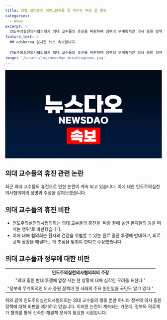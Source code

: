 ```yaml
---
title: 의협 집단휴진 비판…환자들 등 떠미는 벼랑 끝 행위
categories:
  - News
excerpt: >
  인도주의실천의사협의회가 의대 교수들의 휴진을 비판하며 정부의 무계획적인 의사 증원 정책을 비난했습니다. 협의회는 환자의 건강을 위협하는 행위에 반대하고, 정부가 의료 공백과 지역 격차를 해결할 책임이 있다고 주장했습니다. 또한, 대한의사협회를 비판하며 정부에 적극적인 해결책을 요구했습니다. 18일에는 의협의 집행부에게 집단행동 금지 명령이 내려질 예정이라고 보건복지부가 밝혔습니다.
feature_text: >
  ## adskorea 실시간 뉴스 속보입니다.

  인도주의실천의사협의회가 의대 교수들의 휴진을 비판하며 정부의 무계획적인 의사 증원 정책을 비난했습니다. 협의회는 환자의 건강을 위협하는 행위에 반대하고, 정부가 의료 공백과 지역 격차를 해결할 책임이 있다고 주장했습니다. 또한, 대한의사협회를 비판하며 정부에 적극적인 해결책을 요구했습니다. 18일에는 의협의 집행부에게 집단행동 금지 명령이 내려질 예정이라고 보건복지부가 밝혔습니다.
image: '/assets/img/newsdao_breakingnews.jpg'
---
```


<p><img src="/assets/img/newsdao_breakingnews.jpg" alt="adskorea 속보" /></p>

<h2 data-ke-size="size26">의대 교수들의 휴진 관련 논란</h2>

<p data-ke-size="size16">최근 의대 교수들의 휴진으로 인한 논란이 계속 되고 있습니다. 이에 대한 인도주의실천의사협의회의 성명과 주장을 살펴보겠습니다.</p>

<h2 data-ke-size="size24">의대 교수들의 휴진 비판</h2>

<ul>
  <li>인도주의실천의사협의회는 의대 교수들의 휴진을 '벼랑 끝에 놓인 환자들의 등을 떠미는 행위'로 비판했습니다.</li>
  <li>이에 대해 협의회는 환자의 건강을 위협할 수 있는 진료 중단 투쟁에 반대하고, 의료공백 상황을 해결하는 데 초점을 맞춰야 한다고 주장했습니다.</li>
</ul>

<h2 data-ke-size="size24">의대 교수들과 정부에 대한 비판</h2>

<table>
  <tr>
    <td style="text-align: center; height: 17px;"><b>인도주의실천의사협의회의 주장</b></td>
  </tr>
  <tr>
    <td style="text-align: center; height: 17px;">"의대 증원 반대 투쟁에 앞장 서는 현 상황에 대해 심각한 우려를 표한다."</td>
  </tr>
  <tr>
    <td style="text-align: center; height: 17px;">"정부의 무계획적인 의사 증원 정책이 현 사태의 주요 원인임을 국민도 알고 있다."</td>
  </tr>
</table>

<p data-ke-size="size16">위와 같이 인도주의실천의사협의회는 의대 교수들의 행동 뿐만 아니라 정부의 의사 증원 정책에 대해 비판을 제기하고 있습니다. 이러한 논란이 계속되는 가운데, 정부와 의료계가 협의를 통해 신속한 해결책 모색이 필요한 시점입니다.</p>

